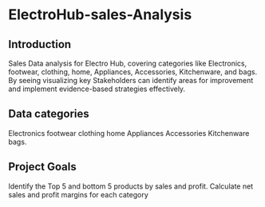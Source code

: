 # ElectroHub-sales-Analysis
##  Introduction
Sales Data analysis for Electro Hub, covering categories like Electronics,
footwear, clothing, home, Appliances, Accessories, Kitchenware, and bags.
By seeing visualizing key Stakeholders can identify areas for improvement
and implement evidence-based strategies effectively.

## Data categories 
 Electronics
footwear
clothing
home
Appliances
Accessories
Kitchenware
bags.

## Project Goals
Identify the Top 5 and bottom 5
products by sales and profit.
Calculate net sales and profit margins for each category
